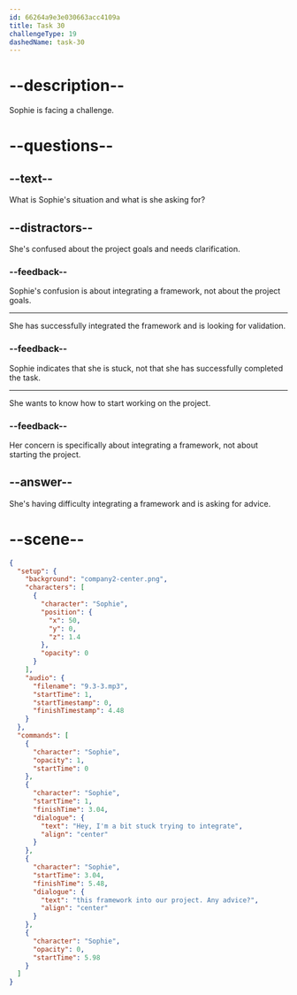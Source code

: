 ```yaml
---
id: 66264a9e3e030663acc4109a
title: Task 30
challengeType: 19
dashedName: task-30
---
```


<!-- (Audio) Sophie: Hey, I'm a bit stuck trying to integrate this framework into our project. Any advice? -->

# --description--

Sophie is facing a challenge.

# --questions--

## --text--

What is Sophie's situation and what is she asking for?

## --distractors--

She's confused about the project goals and needs clarification.

### --feedback--

Sophie's confusion is about integrating a framework, not about the project goals.

---

She has successfully integrated the framework and is looking for validation.

### --feedback--

Sophie indicates that she is stuck, not that she has successfully completed the task.

---

She wants to know how to start working on the project.

### --feedback--

Her concern is specifically about integrating a framework, not about starting the project.

## --answer--

She's having difficulty integrating a framework and is asking for advice.

# --scene--

```json
{
  "setup": {
    "background": "company2-center.png",
    "characters": [
      {
        "character": "Sophie",
        "position": {
          "x": 50,
          "y": 0,
          "z": 1.4
        },
        "opacity": 0
      }
    ],
    "audio": {
      "filename": "9.3-3.mp3",
      "startTime": 1,
      "startTimestamp": 0,
      "finishTimestamp": 4.48
    }
  },
  "commands": [
    {
      "character": "Sophie",
      "opacity": 1,
      "startTime": 0
    },
    {
      "character": "Sophie",
      "startTime": 1,
      "finishTime": 3.04,
      "dialogue": {
        "text": "Hey, I'm a bit stuck trying to integrate",
        "align": "center"
      }
    },
    {
      "character": "Sophie",
      "startTime": 3.04,
      "finishTime": 5.48,
      "dialogue": {
        "text": "this framework into our project. Any advice?",
        "align": "center"
      }
    },
    {
      "character": "Sophie",
      "opacity": 0,
      "startTime": 5.98
    }
  ]
}
```

